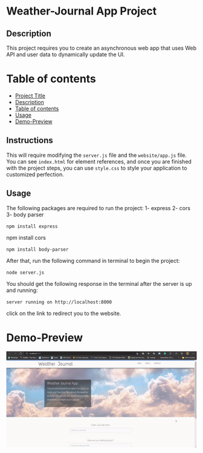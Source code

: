 # Weather-Journal App Project

## Description
This project requires you to create an asynchronous web app that uses Web API and user data to dynamically update the UI. 

# Table of contents

- [Project Title](#project-title)
- [Description](#Description)
- [Table of contents](#table-of-contents)
- [Usage](#usage)
- [Demo-Preview](#demo-preview)

## Instructions
This will require modifying the `server.js` file and the `website/app.js` file. You can see `index.html` for element references, and once you are finished with the project steps, you can use `style.css` to style your application to customized perfection.

## Usage
The following packages are required to run the project:
1- express
2- cors
3- body parser
```
npm install express
```
npm install cors
```
npm install body-parser
```

After that, run the following command in terminal to begin the project:
```
node server.js
```
You should get the following response in the terminal after the server is up and running:
```
server running on http://localhost:8000
```
click on the link to redirect you to the website.
# Demo-Preview

![Random GIF](https://github.com/toqaayman/Weather-App/blob/master/images/demo.gif)